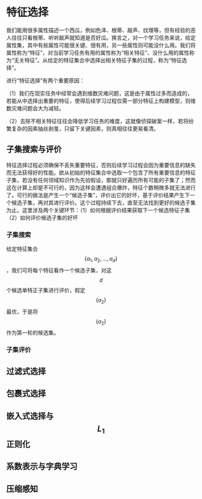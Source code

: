 # 特征选择

我们能用很多属性描述一个西瓜，例如色泽、根蒂、敲声、纹理等，但有经验的恶人往往只看根蒂、听听敲声就知道是否好瓜。换言之，对一个学习任务来说，给定属性集，其中有些属性可能很关键、很有用，另一些属性则可能没什么用。我们将属性称为“特征”，对当前学习任务有用的属性称为“相关特征”、没什么用的属性称为“无关特征”。从给定的特征集合中选择出相关特征子集的过程，称为“特征选择”。

进行“特征选择”有两个重要原因：

（1）我们在现实任务中经常会遇到维数灾难问题，这是由于属性过多而造成的，若能从中选择出重要的特征，使得后续学习过程仅需一部分特征上构建模型，则维数灾难问题会大为减轻。

（2）去除不相关特征往往会降低学习任务的难度，这就像侦探破案一样，若将纷繁复杂的因素抽丝剥茧，只留下关键因素，则真相往往更易看清。

## 子集搜索与评价

特征选择过程必须确保不丢失重要特征，否则后续学习过程会因为重要信息的缺失而无法获得好的性能。欲从初始的特征集合中选取一个包含了所有重要信息的特征子集，若没有任何领域知识作为先验假设，那就只好遍历所有可能的子集了；然而这在计算上却是不可行的，因为这样会遭遇组合爆炸，特征个数稍微多就无法进行了。可行的做法是产生一个“候选子集”，评价出它的好坏，基于评价结果产生下一个候选子集，再对其进行评价。这个过程持续下去，直至无法找到更好的候选子集为止。这里涉及两个关键环节：（1）如何根据评价结果获取下一个候选特征子集 （2）如何评价候选子集的好坏

### 子集搜索

给定特征集合 $$\{a_1,a_2,\dots,a_d\}$$ ，我们可将每个特征看作一个候选子集，对这 $$d$$ 个候选单特正子集进行评价，假定 $$\{a_2\}$$ 最优，于是将 $$\{a_2\}$$ 作为第一轮的候选集。

### 子集评价

## 过滤式选择

## 包裹式选择

## 嵌入式选择与 $$L_1$$ 正则化

## 系数表示与字典学习

## 压缩感知

